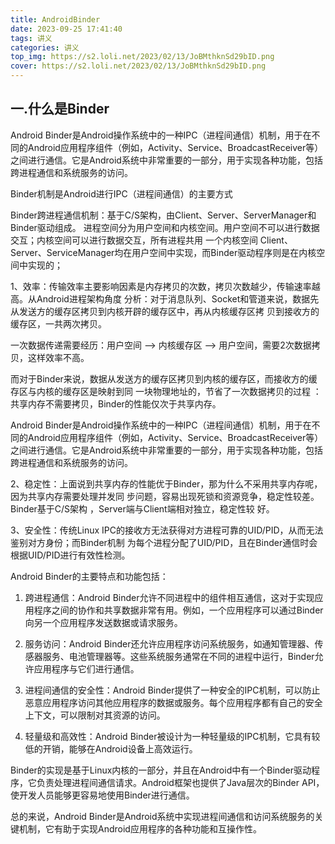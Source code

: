 ```yaml
---
title: AndroidBinder
date: 2023-09-25 17:41:40
tags: 讲义
categories: 讲义
top_img: https://s2.loli.net/2023/02/13/JoBMthknSd29bID.png
cover: https://s2.loli.net/2023/02/13/JoBMthknSd29bID.png
---
```


## 一.什么是Binder

Android Binder是Android操作系统中的一种IPC（进程间通信）机制，用于在不同的Android应用程序组件（例如，Activity、Service、BroadcastReceiver等）之间进行通信。它是Android系统中非常重要的一部分，用于实现各种功能，包括跨进程通信和系统服务的访问。

Binder机制是Android进行IPC（进程间通信）的主要方式

Binder跨进程通信机制：基于C/S架构，由Client、Server、ServerManager和Binder驱动组成。 进程空间分为用户空间和内核空间。用户空间不可以进行数据交互；内核空间可以进行数据交互，所有进程共用 一个内核空间 Client、Server、ServiceManager均在用户空间中实现，而Binder驱动程序则是在内核空间中实现的；

1、效率：传输效率主要影响因素是内存拷贝的次数，拷贝次数越少，传输速率越高。从Android进程架构角度 分析：对于消息队列、Socket和管道来说，数据先从发送方的缓存区拷贝到内核开辟的缓存区中，再从内核缓存区拷 贝到接收方的缓存区，一共两次拷贝。

一次数据传递需要经历：用户空间 –> 内核缓存区 –> 用户空间，需要2次数据拷贝，这样效率不高。 

而对于Binder来说，数据从发送方的缓存区拷贝到内核的缓存区，而接收方的缓存区与内核的缓存区是映射到同 一块物理地址的，节省了一次数据拷贝的过程 ： 共享内存不需要拷贝，Binder的性能仅次于共享内存。 

Android Binder是Android操作系统中的一种IPC（进程间通信）机制，用于在不同的Android应用程序组件（例如，Activity、Service、BroadcastReceiver等）之间进行通信。它是Android系统中非常重要的一部分，用于实现各种功能，包括跨进程通信和系统服务的访问。

2、稳定性：上面说到共享内存的性能优于Binder，那为什么不采用共享内存呢，因为共享内存需要处理并发同 步问题，容易出现死锁和资源竞争，稳定性较差。 Binder基于C/S架构 ，Server端与Client端相对独立，稳定性较 好。

3、安全性：传统Linux IPC的接收方无法获得对方进程可靠的UID/PID，从而无法鉴别对方身份；而Binder机制 为每个进程分配了UID/PID，且在Binder通信时会根据UID/PID进行有效性检测。

Android Binder的主要特点和功能包括：

1. 跨进程通信：Android Binder允许不同进程中的组件相互通信，这对于实现应用程序之间的协作和共享数据非常有用。例如，一个应用程序可以通过Binder向另一个应用程序发送数据或请求服务。

2. 服务访问：Android Binder还允许应用程序访问系统服务，如通知管理器、传感器服务、电池管理器等。这些系统服务通常在不同的进程中运行，Binder允许应用程序与它们进行通信。

3. 进程间通信的安全性：Android Binder提供了一种安全的IPC机制，可以防止恶意应用程序访问其他应用程序的数据或服务。每个应用程序都有自己的安全上下文，可以限制对其资源的访问。

4. 轻量级和高效性：Android Binder被设计为一种轻量级的IPC机制，它具有较低的开销，能够在Android设备上高效运行。

Binder的实现是基于Linux内核的一部分，并且在Android中有一个Binder驱动程序，它负责处理进程间通信请求。Android框架也提供了Java层次的Binder API，使开发人员能够更容易地使用Binder进行通信。

总的来说，Android Binder是Android系统中实现进程间通信和访问系统服务的关键机制，它有助于实现Android应用程序的各种功能和互操作性。